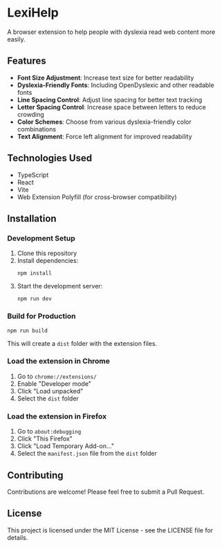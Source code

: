 # LexiHelp

A browser extension to help people with dyslexia read web content more easily.

## Features

- **Font Size Adjustment**: Increase text size for better readability
- **Dyslexia-Friendly Fonts**: Including OpenDyslexic and other readable fonts
- **Line Spacing Control**: Adjust line spacing for better text tracking
- **Letter Spacing Control**: Increase space between letters to reduce crowding
- **Color Schemes**: Choose from various dyslexia-friendly color combinations
- **Text Alignment**: Force left alignment for improved readability

## Technologies Used

- TypeScript
- React
- Vite
- Web Extension Polyfill (for cross-browser compatibility)

## Installation

### Development Setup

1. Clone this repository
2. Install dependencies:
   ```
   npm install
   ```
3. Start the development server:
   ```
   npm run dev
   ```

### Build for Production

```
npm run build
```

This will create a `dist` folder with the extension files.

### Load the extension in Chrome

1. Go to `chrome://extensions/`
2. Enable "Developer mode"
3. Click "Load unpacked"
4. Select the `dist` folder

### Load the extension in Firefox

1. Go to `about:debugging`
2. Click "This Firefox"
3. Click "Load Temporary Add-on..."
4. Select the `manifest.json` file from the `dist` folder

## Contributing

Contributions are welcome! Please feel free to submit a Pull Request.

## License

This project is licensed under the MIT License - see the LICENSE file for details.
